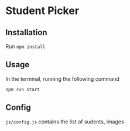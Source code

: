 # Student Picker

## Installation

Run `npm install`

## Usage

In the terminal, running the following command

`npm run start`

## Config

`js/config.js` contains the list of sudents, images
